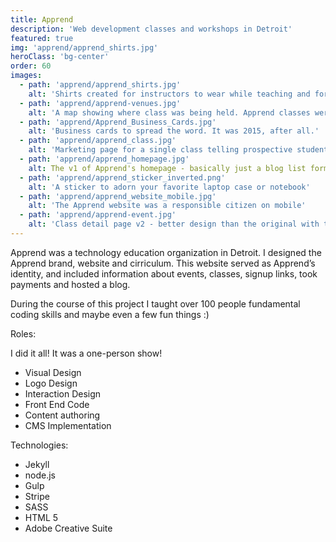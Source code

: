 ```yaml
---
title: Apprend
description: 'Web development classes and workshops in Detroit'
featured: true
img: 'apprend/apprend_shirts.jpg'
heroClass: 'bg-center'
order: 60
images: 
  - path: 'apprend/apprend_shirts.jpg'
    alt: 'Shirts created for instructors to wear while teaching and for others to buy as a way to support Apprend'
  - path: 'apprend/apprend-venues.jpg'
    alt: 'A map showing where class was being held. Apprend classes were taught in the spaces of local companies that supported the idea of technology education'
  - path: 'apprend/Apprend_Business_Cards.jpg'
    alt: 'Business cards to spread the word. It was 2015, after all.'
  - path: 'apprend/apprend_class.jpg'
    alt: 'Marketing page for a single class telling prospective students what to expect and how to sign up.'
  - path: 'apprend/apprend_homepage.jpg'
    alt: The v1 of Apprend's homepage - basically just a blog list format
  - path: 'apprend/apprend_sticker_inverted.png'
    alt: 'A sticker to adorn your favorite laptop case or notebook'
  - path: 'apprend/apprend_website_mobile.jpg'
    alt: 'The Apprend website was a responsible citizen on mobile'
  - path: 'apprend/apprend-event.jpg'
    alt: 'Class detail page v2 - better design than the original with the ability to pay right on the page via Stripe'
---
```


Apprend was a technology education organization in Detroit. I designed the Apprend brand, website and cirriculum. This website served as Apprend’s identity, and included information about events, classes, signup links, took payments and hosted a blog.

<image-carousel :images="images"></image-carousel>

During the course of this project I taught over 100 people fundamental coding skills and maybe even a few fun things :)

Roles:

I did it all! It was a one-person show!

- Visual Design
- Logo Design
- Interaction Design
- Front End Code
- Content authoring
- CMS Implementation

Technologies:

- Jekyll
- node.js
- Gulp
- Stripe
- SASS
- HTML 5
- Adobe Creative Suite